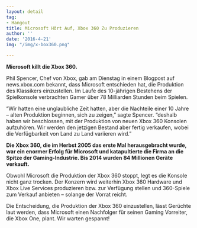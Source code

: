 ```yaml
---
layout: detail
tag:
- Hangout
title: Microsoft Hört Auf, Xbox 360 Zu Produzieren
author: ''
date: '2016-4-21'
img: "/img/x-box360.png"

---
```

**Microsoft killt die Xbox 360.**

Phil Spencer, Chef von Xbox, gab am Dienstag in einem Blogpost auf news.xbox.com bekannt, dass Microsoft entschieden hat, die Produktion des Klassikers einzustellen. Im Laufe des 10-jährigen Bestehens der Spielkonsole verbrachten Gamer über 78 Milliarden Stunden beim Spielen.

“Wir hatten eine unglaubliche Zeit hatten, aber die Nachteile einer 10 Jahre – alten Produktion beginnen, sich zu zeigen,” sagte Spencer. “deshalb haben wir beschlossen, mit der Produktion von neuen Xbox 360 Konsolen aufzuhören. Wir werden den jetzigen Bestand aber fertig verkaufen, wobei die Verfügbarkeit von Land zu Land variieren wird.”

**Die Xbox 360, die im Herbst 2005 das erste Mal herausgebracht wurde, war ein enormer Erfolg für Microsoft und katapultierte die Firma an die Spitze der Gaming-Industrie. Bis 2014 wurden 84 Millionen Geräte verkauft.**

Obwohl Microsoft die Produktion der Xbox 360 stoppt, legt es die Konsole nicht ganz trocken. Der Konzern wird weiterhin Xbox 360 Hardware und Xbox Live Services produzieren bzw. zur Verfügung stellen und 360-Spiele zum Verkauf anbieten – solange der Vorrat reicht.

Die Entscheidung, die Produktion der Xbox 360 einzustellen, lässt Gerüchte laut werden, dass Microsoft einen Nachfolger für seinen Gaming Vorreiter, die Xbox One, plant. Wir warten gespannt!